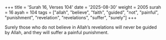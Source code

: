 +++
title = 'Surah 16, Verses 104'
date = '2025-08-30'
weight = 2005
surah = 16
ayah = 104
tags = ["allah", "believe", "faith", "guided", "not", "painful", "punishment", "revelation", "revelations", "suffer", "surely"]
+++

Surely those who do not believe in Allah’s revelations will never be guided by Allah, and they will suffer a painful punishment.